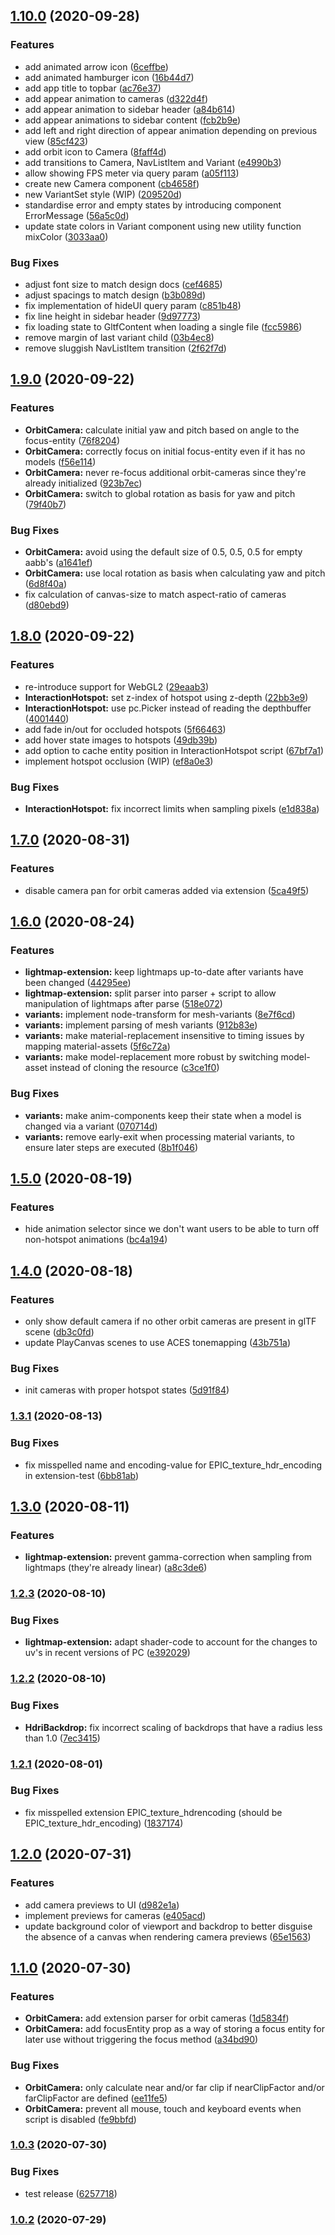 ## [1.10.0](http://animech[secure]/clients/epic/gltf-web-viewer/compare/v1.9.0...v1.10.0) (2020-09-28)


### Features

* add animated arrow icon ([6ceffbe](http://animech[secure]/clients/epic/gltf-web-viewer/commit/6ceffbedfa667ce8d29571214eab5207edf02fe5))
* add animated hamburger icon ([16b44d7](http://animech[secure]/clients/epic/gltf-web-viewer/commit/16b44d7e9e7d0d571ec5a91bc1e4df0446475c3c))
* add app title to topbar ([ac76e37](http://animech[secure]/clients/epic/gltf-web-viewer/commit/ac76e37a5a40a228cfa1d29563f7da6c7287cbcd))
* add appear animation to cameras ([d322d4f](http://animech[secure]/clients/epic/gltf-web-viewer/commit/d322d4fc9b2c3dff384c8f2e7293cf785b9bbf71))
* add appear animation to sidebar header ([a84b614](http://animech[secure]/clients/epic/gltf-web-viewer/commit/a84b6140a8a72d6e7f5dc4ddbc407a216664d40b))
* add appear animations to sidebar content ([fcb2b9e](http://animech[secure]/clients/epic/gltf-web-viewer/commit/fcb2b9e0c96ee6a8f8ce7969da211e10d1a56566))
* add left and right direction of appear animation depending on previous view ([85cf423](http://animech[secure]/clients/epic/gltf-web-viewer/commit/85cf423428d453574cacfc93e2ee290f0cdc08f5))
* add orbit icon to Camera ([8faff4d](http://animech[secure]/clients/epic/gltf-web-viewer/commit/8faff4daac526cf7df5136e9dd9a39e5f7ac8582))
* add transitions to Camera, NavListItem and Variant ([e4990b3](http://animech[secure]/clients/epic/gltf-web-viewer/commit/e4990b38c9d6ca9cc5f4583216344daa0108e531))
* allow showing FPS meter via query param ([a05f113](http://animech[secure]/clients/epic/gltf-web-viewer/commit/a05f11322388a958c74f0505fd7602dfac2e2362))
* create new Camera component ([cb4658f](http://animech[secure]/clients/epic/gltf-web-viewer/commit/cb4658f790278afd30386fe0f49887fbfca77d6e))
* new VariantSet style (WIP) ([209520d](http://animech[secure]/clients/epic/gltf-web-viewer/commit/209520d3af0a17119f6b52aa2c36966e3689c253))
* standardise error and empty states by introducing component ErrorMessage ([56a5c0d](http://animech[secure]/clients/epic/gltf-web-viewer/commit/56a5c0d7e7444db9a34f82cddd115a5ffd50b1a9))
* update state colors in Variant component using new utility function mixColor ([3033aa0](http://animech[secure]/clients/epic/gltf-web-viewer/commit/3033aa01818e097a0dc14b84ccd8a85f3c471988))


### Bug Fixes

* adjust font size to match design docs ([cef4685](http://animech[secure]/clients/epic/gltf-web-viewer/commit/cef46857a8e1fac03304c3852b03457d895369e8))
* adjust spacings to match design ([b3b089d](http://animech[secure]/clients/epic/gltf-web-viewer/commit/b3b089d6543974febe460164f46d3c95f90ce718))
* fix implementation of hideUI query param ([c851b48](http://animech[secure]/clients/epic/gltf-web-viewer/commit/c851b4801a39cbd6f61cf46c236e0a78a245d4e5))
* fix line height in sidebar header ([9d97773](http://animech[secure]/clients/epic/gltf-web-viewer/commit/9d9777312e1d1defd621f69a0e9a1bf380b94ba0))
* fix loading state to GltfContent when loading a single file ([fcc5986](http://animech[secure]/clients/epic/gltf-web-viewer/commit/fcc59869e157f6a81019f440c9f1d0c3047a72bc))
* remove margin of last variant child ([03b4ec8](http://animech[secure]/clients/epic/gltf-web-viewer/commit/03b4ec89eefa8ed687fbdb2721dd3526ef7c330f))
* remove sluggish NavListItem transition ([2f62f7d](http://animech[secure]/clients/epic/gltf-web-viewer/commit/2f62f7d7d6f12e9af9046a893d7515a7dbfe43c6))

## [1.9.0](http://animech[secure]/clients/epic/gltf-web-viewer/compare/v1.8.0...v1.9.0) (2020-09-22)


### Features

* **OrbitCamera:** calculate initial yaw and pitch based on angle to the focus-entity ([76f8204](http://animech[secure]/clients/epic/gltf-web-viewer/commit/76f820441c7a5203ce51764d549d0262039c25b2))
* **OrbitCamera:** correctly focus on initial focus-entity even if it has no models ([f56e114](http://animech[secure]/clients/epic/gltf-web-viewer/commit/f56e11436e86782cb9ef4e2e7f4660819f319088))
* **OrbitCamera:** never re-focus additional orbit-cameras since they're already initialized ([923b7ec](http://animech[secure]/clients/epic/gltf-web-viewer/commit/923b7eccc0601bcf71192ed38d1c1889d6ba0a79))
* **OrbitCamera:** switch to global rotation as basis for yaw and pitch ([79f40b7](http://animech[secure]/clients/epic/gltf-web-viewer/commit/79f40b7c33251c72af1379793dda6df4b58e1300))


### Bug Fixes

* **OrbitCamera:** avoid using the default size of 0.5, 0.5, 0.5 for empty aabb's ([a1641ef](http://animech[secure]/clients/epic/gltf-web-viewer/commit/a1641ef801bbc4cc1502a4a235e0eb7c0ccaa42f))
* **OrbitCamera:** use local rotation as basis when calculating yaw and pitch ([6d8f40a](http://animech[secure]/clients/epic/gltf-web-viewer/commit/6d8f40a9250df2c33e344edc107743a4bfc47de4))
* fix calculation of canvas-size to match aspect-ratio of cameras ([d80ebd9](http://animech[secure]/clients/epic/gltf-web-viewer/commit/d80ebd9c5f06816de023c1e572011df0934fd652))

## [1.8.0](http://animech[secure]/clients/epic/gltf-web-viewer/compare/v1.7.0...v1.8.0) (2020-09-22)


### Features

* re-introduce support for WebGL2 ([29eaab3](http://animech[secure]/clients/epic/gltf-web-viewer/commit/29eaab3b95f78de60a885dcfeb32775cfa32b589))
* **InteractionHotspot:** set z-index of hotspot using z-depth ([22bb3e9](http://animech[secure]/clients/epic/gltf-web-viewer/commit/22bb3e9ebc40ea86c44e3cca6af09c81da792a37))
* **InteractionHotspot:** use pc.Picker instead of reading the depthbuffer ([4001440](http://animech[secure]/clients/epic/gltf-web-viewer/commit/4001440d3dd8e906ad14e75262c2147b5f4ce0ab))
* add fade in/out for occluded hotspots ([5f66463](http://animech[secure]/clients/epic/gltf-web-viewer/commit/5f66463be7493954b2080c605bf3306961d42ecf))
* add hover state images to hotspots ([49db39b](http://animech[secure]/clients/epic/gltf-web-viewer/commit/49db39be4241001f3d2718778769c1724812db6d))
* add option to cache entity position in InteractionHotspot script ([67bf7a1](http://animech[secure]/clients/epic/gltf-web-viewer/commit/67bf7a16c4ddf2345be47a566da150ec11067012))
* implement hotspot occlusion (WIP) ([ef8a0e3](http://animech[secure]/clients/epic/gltf-web-viewer/commit/ef8a0e39134e3c7f87919fdd7d2fdd18d292ad55))


### Bug Fixes

* **InteractionHotspot:** fix incorrect limits when sampling pixels ([e1d838a](http://animech[secure]/clients/epic/gltf-web-viewer/commit/e1d838a309c025509c24e6f87f3faa6b60ebe56b))

## [1.7.0](http://animech[secure]/clients/epic/gltf-web-viewer/compare/v1.6.0...v1.7.0) (2020-08-31)


### Features

* disable camera pan for orbit cameras added via extension ([5ca49f5](http://animech[secure]/clients/epic/gltf-web-viewer/commit/5ca49f5efd9de017dba8738a1c51c9841a3bd694))

## [1.6.0](http://animech[secure]/clients/epic/gltf-web-viewer/compare/v1.5.0...v1.6.0) (2020-08-24)


### Features

* **lightmap-extension:** keep lightmaps up-to-date after variants have been changed ([44295ee](http://animech[secure]/clients/epic/gltf-web-viewer/commit/44295ee2859cfe4284ace6346f8ecdd81a9a849c))
* **lightmap-extension:** split parser into parser + script to allow manipulation of lightmaps after parse ([518e072](http://animech[secure]/clients/epic/gltf-web-viewer/commit/518e0728ea28e2848194f657f992e3b60ecef48d))
* **variants:** implement node-transform for mesh-variants ([8e7f6cd](http://animech[secure]/clients/epic/gltf-web-viewer/commit/8e7f6cdca24192054016fa17ebbd03a3c560f994))
* **variants:** implement parsing of mesh variants ([912b83e](http://animech[secure]/clients/epic/gltf-web-viewer/commit/912b83e17091cfd5297156ae0800277e2b99abfa))
* **variants:** make material-replacement insensitive to timing issues by mapping material-assets ([5f6c72a](http://animech[secure]/clients/epic/gltf-web-viewer/commit/5f6c72a76408411a199684e474b9c496741f4f6b))
* **variants:** make model-replacement more robust by switching model-asset instead of cloning the resource ([c3ce1f0](http://animech[secure]/clients/epic/gltf-web-viewer/commit/c3ce1f043f3ea04a06f2597d7fdd7795d8b1a81b))


### Bug Fixes

* **variants:** make anim-components keep their state when a model is changed via a variant ([070714d](http://animech[secure]/clients/epic/gltf-web-viewer/commit/070714de078099adec3e15c3d2f4f8b1a6b74c01))
* **variants:** remove early-exit when processing material variants, to ensure later steps are executed ([8b1f046](http://animech[secure]/clients/epic/gltf-web-viewer/commit/8b1f046de08dd622a01dda0b3604c67eaac9fb23))

## [1.5.0](http://animech[secure]/clients/epic/gltf-web-viewer/compare/v1.4.0...v1.5.0) (2020-08-19)


### Features

* hide animation selector since we don't want users to be able to turn off non-hotspot animations ([bc4a194](http://animech[secure]/clients/epic/gltf-web-viewer/commit/bc4a194c544e38025022907bb7682043d3b4ba2a))

## [1.4.0](http://animech[secure]/clients/epic/gltf-web-viewer/compare/v1.3.1...v1.4.0) (2020-08-18)


### Features

* only show default camera if no other orbit cameras are present in glTF scene ([db3c0fd](http://animech[secure]/clients/epic/gltf-web-viewer/commit/db3c0fd2aa5f385f0b3b5ddbc80279715a37f636))
* update PlayCanvas scenes to use ACES tonemapping ([43b751a](http://animech[secure]/clients/epic/gltf-web-viewer/commit/43b751a1477509ab58fec5d6f0794e731c1c17a4))


### Bug Fixes

* init cameras with proper hotspot states ([5d91f84](http://animech[secure]/clients/epic/gltf-web-viewer/commit/5d91f84bdc2a168d9966b75c7523584a91297064))

### [1.3.1](http://animech[secure]/clients/epic/gltf-web-viewer/compare/v1.3.0...v1.3.1) (2020-08-13)


### Bug Fixes

* fix misspelled name and encoding-value for EPIC_texture_hdr_encoding in extension-test ([6bb81ab](http://animech[secure]/clients/epic/gltf-web-viewer/commit/6bb81ab9f3f2bce807915feec5bcd8abc202fcb3))

## [1.3.0](http://animech[secure]/clients/epic/gltf-web-viewer/compare/v1.2.3...v1.3.0) (2020-08-11)


### Features

* **lightmap-extension:** prevent gamma-correction when sampling from lightmaps (they're already linear) ([a8c3de6](http://animech[secure]/clients/epic/gltf-web-viewer/commit/a8c3de6c400ed3e450b6d2b15615d965475f9fa3))

### [1.2.3](http://animech[secure]/clients/epic/gltf-web-viewer/compare/v1.2.2...v1.2.3) (2020-08-10)


### Bug Fixes

* **lightmap-extension:** adapt shader-code to account for the changes to uv's in recent versions of PC ([e392029](http://animech[secure]/clients/epic/gltf-web-viewer/commit/e392029014501876b0270d0f880da7dccfd9db4b))

### [1.2.2](http://animech[secure]/clients/epic/gltf-web-viewer/compare/v1.2.1...v1.2.2) (2020-08-10)


### Bug Fixes

* **HdriBackdrop:** fix incorrect scaling of backdrops that have a radius less than 1.0 ([7ec3415](http://animech[secure]/clients/epic/gltf-web-viewer/commit/7ec3415c4ab70c3e3e01aa31813cd7b3ccfdbe54))

### [1.2.1](http://animech[secure]/clients/epic/gltf-web-viewer/compare/v1.2.0...v1.2.1) (2020-08-01)


### Bug Fixes

* fix misspelled extension EPIC_texture_hdrencoding (should be EPIC_texture_hdr_encoding) ([1837174](http://animech[secure]/clients/epic/gltf-web-viewer/commit/183717467dc5133afbe91d432c1685a9fc2edb8e))

## [1.2.0](http://animech[secure]/clients/epic/gltf-web-viewer/compare/v1.1.0...v1.2.0) (2020-07-31)


### Features

* add camera previews to UI ([d982e1a](http://animech[secure]/clients/epic/gltf-web-viewer/commit/d982e1af0d7c576a91f38764b551ffca76e6997d))
* implement previews for cameras ([e405acd](http://animech[secure]/clients/epic/gltf-web-viewer/commit/e405acdbbf20a637ebd3077eb695cc72f881d7f0))
* update background color of viewport and backdrop to better disguise the absence of a canvas when rendering camera previews ([65e1563](http://animech[secure]/clients/epic/gltf-web-viewer/commit/65e1563e09110c74157069d9a77dff726cdb2a8c))

## [1.1.0](http://animech[secure]/clients/epic/gltf-web-viewer/compare/v1.0.3...v1.1.0) (2020-07-30)


### Features

* **OrbitCamera:** add extension parser for orbit cameras ([1d5834f](http://animech[secure]/clients/epic/gltf-web-viewer/commit/1d5834f24dc3aef199aaf97067fb1695564606f4))
* **OrbitCamera:** add focusEntity prop as a way of storing a focus entity for later use without triggering the focus method ([a34bd90](http://animech[secure]/clients/epic/gltf-web-viewer/commit/a34bd90f766eb2806744ead6dc651307638f5e83))


### Bug Fixes

* **OrbitCamera:** only calculate near and/or far clip if nearClipFactor and/or farClipFactor are defined ([ee11fe5](http://animech[secure]/clients/epic/gltf-web-viewer/commit/ee11fe57138c6f1d41913f37d3167501629f792b))
* **OrbitCamera:** prevent all mouse, touch and keyboard events when script is disabled ([fe9bbfd](http://animech[secure]/clients/epic/gltf-web-viewer/commit/fe9bbfd51f2fd5a052bc93c23bd23b954e14f81c))

### [1.0.3](http://animech[secure]/clients/epic/gltf-web-viewer/compare/v1.0.2...v1.0.3) (2020-07-30)


### Bug Fixes

* test release ([6257718](http://animech[secure]/clients/epic/gltf-web-viewer/commit/625771865596584493b6adfe2842451fdaa1fb9a))

### [1.0.2](http://animech[secure]/clients/epic/gltf-web-viewer/compare/v1.0.1...v1.0.2) (2020-07-29)
